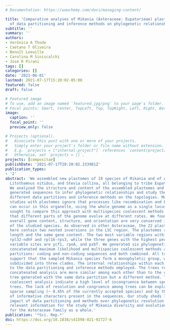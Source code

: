 ```yaml
---
# Documentation: https://wowchemy.com/docs/managing-content/

title: 'Comparative analyses of Mikania (Asteraceae: Eupatorieae) plastomes and impact
  of data partitioning and inference methods on phylogenetic relationships'
subtitle: ''
summary: ''
authors:
- Verônica A Thode
- Caetano T Oliveira
- Benoı̂t Loeuille
- Carolina M Siniscalchi
- José R Pirani
tags: []
categories: []
date: '2021-06-01'
lastmod: 2021-07-17T15:20:02-05:00
featured: false
draft: false

# Featured image
# To use, add an image named `featured.jpg/png` to your page's folder.
# Focal points: Smart, Center, TopLeft, Top, TopRight, Left, Right, BottomLeft, Bottom, BottomRight.
image:
  caption: ''
  focal_point: ''
  preview_only: false

# Projects (optional).
#   Associate this post with one or more of your projects.
#   Simply enter your project's folder or file name without extension.
#   E.g. `projects = ["internal-project"]` references `content/project/deep-learning/index.md`.
#   Otherwise, set `projects = []`.
projects: [compositae]
publishDate: '2021-07-17T20:20:02.233981Z'
publication_types:
- '2'
abstract: 'We assembled new plastomes of 19 species of Mikania and of Ageratina fastigiata,
  Litothamnus nitidus, and Stevia collina, all belonging to tribe Eupatorieae (Asteraceae).
  We analyzed the structure and content of the assembled plastomes and used the newly
  generated sequences to infer phylogenetic relationships and study the effects of
  different data partitions and inference methods on the topologies. Most phylogenetic
  studies with plastomes ignore that processes like recombination and biparental inheritance
  can occur in this organelle, using the whole genome as a single locus. Our study
  sought to compare this approach with multispecies coalescent methods that assume
  that different parts of the genome evolve at different rates. We found that the
  overall gene content, structure, and orientation are very conserved in all plastomes
  of the studied species. As observed in other Asteraceae, the 22 plastomes assembled
  here contain two nested inversions in the LSC region. The plastomes show similar
  length and the same gene content. The two most variable regions within Mikania are
  rpl32-ndhF and rpl16-rps3, while the three genes with the highest percentage of
  variable sites are ycf1, rpoA, and psbT. We generated six phylogenetic trees using
  concatenated maximum likelihood and multispecies coalescent methods and three data
  partitions: coding and non-coding sequences and both combined. All trees strongly
  support that the sampled Mikania species form a monophyletic group, which is further
  subdivided into three clades. The internal relationships within each clade are sensitive
  to the data partitioning and inference methods employed. The trees resulting from
  concatenated analysis are more similar among each other than to the correspondent
  tree generated with the same data partition but a different method. The multispecies
  coalescent analysis indicate a high level of incongruence between species and gene
  trees. The lack of resolution and congruence among trees can be explained by the
  sparse sampling (~ 0.45% of the currently accepted species) and by the low number
  of informative characters present in the sequences. Our study sheds light into the
  impact of data partitioning and methods over phylogenetic resolution and brings
  relevant information for the study of Mikania diversity and evolution, as well as
  for the Asteraceae family as a whole.'
publication: '*Sci. Rep.*'
doi: https://doi.org/10.1038/s41598-021-92727-6
---
```


